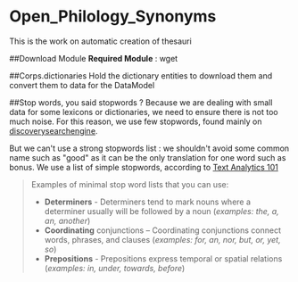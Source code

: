 Open_Philology_Synonyms
=======================

This is the work on automatic creation of thesauri

##Download Module
**Required Module** : wget

##Corps.dictionaries
Hold the dictionary entities to download them and convert them to data for the DataModel

##Stop words, you said stopwords ?
Because we are dealing with small data for some lexicons or dictionaries, we need to ensure there is not too much noise. For this reason, we use few stopwords, found mainly on [discoverysearchengine](http://www.discoverysearchengine.com/reference/text_dimensions.html).

But we can't use a strong stopwords list : we shouldn't avoid some common name such as "good" as it can be the only translation for one word such as bonus. We use a list of simple stopwords, according to [Text Analytics 101](http://www.text-analytics101.com/2014/10/all-about-stop-words-for-text-mining.html)

> Examples of minimal stop word lists that you can use:
> - **Determiners** - Determiners tend to mark nouns where a determiner usually will be followed by a noun (*examples: the, a, an, another*)
> - **Coordinating** conjunctions – Coordinating conjunctions connect words, phrases, and clauses (*examples: for, an, nor, but, or, yet, so*)
> - **Prepositions** - Prepositions express temporal or spatial relations (*examples: in, under, towards, before*)

